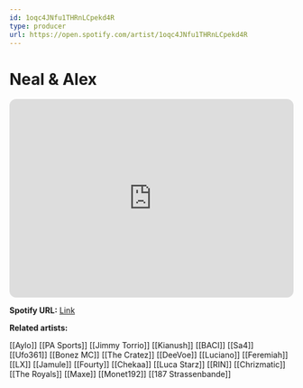```yaml
---
id: 1oqc4JNfu1THRnLCpekd4R
type: producer
url: https://open.spotify.com/artist/1oqc4JNfu1THRnLCpekd4R
---
```

# Neal & Alex

<iframe style="border-radius:12px" src="https://open.spotify.com/embed/artist/1oqc4JNfu1THRnLCpekd4R" width="100%" height="352" frameBorder="0" allowfullscreen="" allow="autoplay; clipboard-write; encrypted-media; fullscreen; picture-in-picture" loading="lazy"></iframe>

**Spotify URL:** [Link](https://open.spotify.com/artist/1oqc4JNfu1THRnLCpekd4R)

**Related artists:**

[[Aylo]]
[[PA Sports]]
[[Jimmy Torrio]]
[[Kianush]]
[[BACI]]
[[Sa4]]
[[Ufo361]]
[[Bonez MC]]
[[The Cratez]]
[[DeeVoe]]
[[Luciano]]
[[Feremiah]]
[[LX]]
[[Jamule]]
[[Fourty]]
[[Chekaa]]
[[Luca Starz]]
[[RIN]]
[[Chrizmatic]]
[[The Royals]]
[[Maxe]]
[[Monet192]]
[[187 Strassenbande]]
